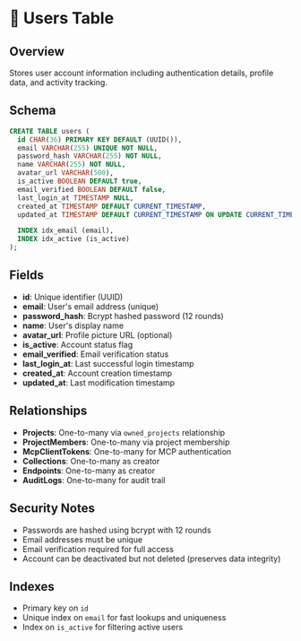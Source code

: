 # 👥 Users Table

## Overview
Stores user account information including authentication details, profile data, and activity tracking.

## Schema
```sql
CREATE TABLE users (
  id CHAR(36) PRIMARY KEY DEFAULT (UUID()),
  email VARCHAR(255) UNIQUE NOT NULL,
  password_hash VARCHAR(255) NOT NULL,
  name VARCHAR(255) NOT NULL,
  avatar_url VARCHAR(500),
  is_active BOOLEAN DEFAULT true,
  email_verified BOOLEAN DEFAULT false,
  last_login_at TIMESTAMP NULL,
  created_at TIMESTAMP DEFAULT CURRENT_TIMESTAMP,
  updated_at TIMESTAMP DEFAULT CURRENT_TIMESTAMP ON UPDATE CURRENT_TIMESTAMP,

  INDEX idx_email (email),
  INDEX idx_active (is_active)
);
```

## Fields
- **id**: Unique identifier (UUID)
- **email**: User's email address (unique)
- **password_hash**: Bcrypt hashed password (12 rounds)
- **name**: User's display name
- **avatar_url**: Profile picture URL (optional)
- **is_active**: Account status flag
- **email_verified**: Email verification status
- **last_login_at**: Last successful login timestamp
- **created_at**: Account creation timestamp
- **updated_at**: Last modification timestamp

## Relationships
- **Projects**: One-to-many via `owned_projects` relationship
- **ProjectMembers**: One-to-many via project membership
- **McpClientTokens**: One-to-many for MCP authentication
- **Collections**: One-to-many as creator
- **Endpoints**: One-to-many as creator
- **AuditLogs**: One-to-many for audit trail

## Security Notes
- Passwords are hashed using bcrypt with 12 rounds
- Email addresses must be unique
- Email verification required for full access
- Account can be deactivated but not deleted (preserves data integrity)

## Indexes
- Primary key on `id`
- Unique index on `email` for fast lookups and uniqueness
- Index on `is_active` for filtering active users
